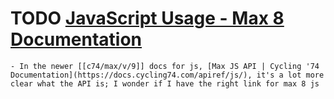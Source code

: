 # TODO [JavaScript Usage - Max 8 Documentation](https://docs.cycling74.com/legacy/max8/vignettes/javascript_usage_topic)
	- In the newer [[c74/max/v/9]] docs for js, [Max JS API | Cycling '74 Documentation](https://docs.cycling74.com/apiref/js/), it's a lot more clear what the API is; I wonder if I have the right link for max 8 js